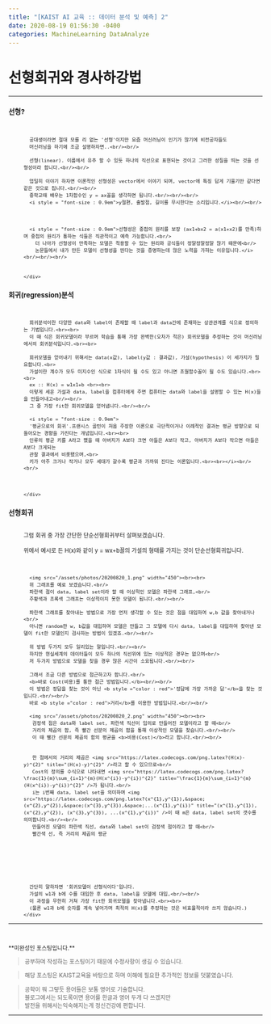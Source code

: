 ```yaml
---
title: "[KAIST AI 교육 :: 데이터 분석 및 예측] 2"
date: 2020-08-19 01:56:30 -0400
categories: MachineLearning DataAnalyze
---
```

# 선형회귀와 경사하강법

<hr/>
<div style = "font-size :0.8em">
  <div>
    <h3 style = "font-size :1.2em"> 선형?</h3><br/>
    <div style = "margin-left : 30px">

      공대생이라면 절대 모를 리 없는 '선형'이지만 요즘 머신러닝이 인기가 많기에 비전공자들도
      머신러닝을 하기에 조금 설명하자면..<br/><br/>

      선형(linear). 이름에서 유추 할 수 있듯 하나의 직선으로 표현되는 것이고 그러한 성질을 띄는 것을 선형성이라 합니다.<br/><br/>

      엄밀히 이야기 하자면 이론적인 선형성은 vector에서 이야기 되며, vector에 특징 답게 기울기만 같다면 같은 것으로 칩니다.<br/><br/>
      중학교때 배우는 1차함수인 y = ax꼴을 생각하면 됩니다.<br/><br/><br/>
      <i style = "font-size : 0.9em">y절편, 출발점, 길이를 무시한다는 소리입니다.</i><br/><br/>



      <i style = "font-size : 0.9em">선형성은 중첩의 원리를 보장 (ax1+bx2 = a(x1+x2)를 만족)하며 중첩의 원리가 통하는 식들은 직관적이고 예측 가능합니다.<br/>
        더 나아가 선형성이 만족하는 모델은 적용할 수 있는 원리와 공식들이 정말정말정말 많기 때문에<br/>
        논문들에서 내가 만든 모델이 선형성을 띈다는 것을 증명하는데 많은 노력을 가하는 이유입니다.</i><br/><br/><br/>


    </div>
  </div>
  <div>
    <h3 style = "font-size :1.2em"> 회귀(regression)분석</h3><br/>
    <div style = "margin-left : 30px">


      회귀분석이란 다양한 data와 label이 존재할 때 label과 data간에 존재하는 상관관계를 식으로 정의하는 기법입니다.<br><br>
      이 때 식은 회귀모델이라 부르며 학습을 통해 가장 완벽한(오차가 적은) 회귀모델을 추정하는 것이 머신러닝에서의 회귀분석입니다.<br><br>

      회귀모델을 얻어내기 위해서는 data(x값), label(y값 : 결과값), 가설(hypothesis) 이 세가지가 필요합니다.<br>
      가설이란 계수가 모두 미지수인 식으로 1차식이 될 수도 있고 아니면 초월함수꼴이 될 수도 있습니다.<br><br>
      ex :: H(x) = w1x1+b <br><br>
      이렇게 세운 가설과 data, label을 컴퓨터에게 주면 컴퓨터는 data와 label을 설명할 수 있는 H(x)들을 만들어내고<br/><br/>
      그 중 가장 fit한 회귀모델을 얻어냅니다.<br/><br/>

      <i style = "font-size : 0.9em">
      '평균으로의 회귀'.프랜시스 골턴이 처음 주장한 이론으로 극단적이거나 이례적인 결과는 평균 방향으로 되돌아오는 경향을 가진다는 개념입니다.<br><br>
      인류의 평균 키를 A라고 했을 때 아버지가 A보다 크면 아들은 A보다 작고, 아버지가 A보다 작으면 아들은 A보다 크게되는
      관찰 결과에서 비롯됐으며,<br>
      키가 아주 크거나 작거나 모두 세대가 갈수록 평균과 가까워 진다는 이론입니다.<br><br></i><br/><br/>



    </div>
  </div>
  <div>
    <h3 style = "font-size :1.2em"> 선형회귀</h3><br/>
    <div style = "margin-left : 30px">
      그럼 회귀 중 가장 간단한 단순선형회귀부터 살펴보겠습니다.<br/><br/>
      위에서 예시로 든 H(x)와 같이 y = wx+b꼴의 가설의 형태를 가지는 것이 단순선형회귀입니다.<br/><br/><br/>

      <img src="/assets/photos/20200820_1.png" width="450"><br><br>
      위 그래프를 예로 보겠습니다.<br/>
      파란색 점이 data, label set이라 할 때 이상적인 모델은 파란색 그래프,<br/> 
      주황색과 초록색 그래프는 이상적이지 못한 모델이 됩니다.<br/><br/>
      
      파란색 그래프를 찾아내는 방법으로 가장 먼저 생각할 수 있는 것은 점을 대입하여 w,b 값을 찾아내거나<br/>
      아니면 random한 w, b값을 대입하여 모델은 만들고 그 모델에 다시 data, label을 대입하여 찾아낸 모델이 fit한 모델인지 검사하는 방법이 있겠죠.<br/><br/>
     
      위 방법 두가지 모두 일리있는 말입니다.<br/><br/>
      하지만 현실세계의 데이터들이 모두 하나의 직선위에 있는 이상적은 경우는 없으며<br/>
      저 두가지 방법으로 모델을 찾을 경우 많은 시간이 소요됩니다.<br/><br/>

      그래서 조금 다른 방법으로 접근하고자 합니다.<br/>
      <b>바로 Cost(비용)를 통한 접근 방법입니다.</b><br/><br/>
      이 방법은 정답을 찾는 것이 아닌 <b style ="color : red">'정답에 가장 가까운 답'</b>을 찾는 것입니다.<br/><br/>
      바로 <b style ="color : red">거리</b>를 이용한 방법입니다.<br/><br/>
   
      <img src="/assets/photos/20200820_2.png" width="450"><br><br>
       검정색 점은 data와 label set, 파란색 직선이 임의로 만들어진 모델이라고 할 때<br/>
       거리의 제곱의 합, 즉 빨간 선분의 제곱의 합을 통해 이상적인 모델을 찾습니다.<br/><br/>
       이 때 빨간 선분의 제곱의 합의 평균을 <b>비용(Cost)</b>라고 합니다.<br/><br/>
       

       한 점에서의 거리의 제곱은 <img src="https://latex.codecogs.com/png.latex?(H(x)-y)^{2}" title="(H(x)-y)^{2}" />라고 할 수 있으므로<br/>
       Cost의 정의를 수식으로 나타내면 <img src="https://latex.codecogs.com/png.latex?\frac{1}{m}\sum_{i=1}^{m}(H(x^{i})-y^{i})^{2}" title="\frac{1}{m}\sum_{i=1}^{m}(H(x^{i})-y^{i})^{2}" />가 됩니다.<br/>
       i는 i번째 data, label set을 의미하며 <img src="https://latex.codecogs.com/png.latex?(x^{1},y^{1}),&space;(x^{2},y^{2}),&space;(x^{3},y^{3}),&space;...(x^{1},y^{i})" title="(x^{1},y^{1}), (x^{2},y^{2}), (x^{3},y^{3}), ...(x^{1},y^{i})" />이 때 m은 data, label set의 갯수를 의미합니다.<br/><br/>
       만들어진 모델이 파란색 직선, data와 label set이 검정색 점이라고 할 때<br/>
       빨간색 선, 즉 거리의 제곱의 평균







      간단히 말하자면 '회귀모델이 선형식이다'입니다.
      가설의 w1과 b에 수를 대입한 후 data, label을 모델에 대입,<br/><br/>
      이 과정을 무한히 거쳐 가장 fit한 회귀모델을 찾아냅니다.<br><br>
      (물론 w1과 b에 숫자를 계속 넣어가며 최적의 H(x)를 추정하는 것은 비효율적이라 쓰지 않습니다.)
    </div>
  </div>


  <hr/>
  <br/><br/> **미완성인 포스팅입니다.**
   <blockquote> 공부하며 작성하는 포스팅이기 때문에 수정사항이 생길 수 있습니다. </blockquote>
  <blockquote>해당 포스팅은 KAIST교육을 바탕으로 하며 이해에 필요한 추가적인 정보를 덧붙였습니다. </blockquote>
  <blockquote> 공학이 뭐 그렇듯 용어들은 보통 영어로 기술합니다.<br/>
    블로그에서는 되도록이면 용어를 한글과 영어 두개 다 쓰겠지만<br/>
    발전을 위해서는익숙해지는게 정신건강에 편합니다.
  </blockquote>
  <hr/>
</div>
